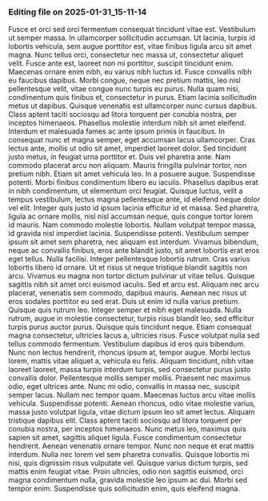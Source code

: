 

### Editing file on 2025-01-31_15-11-14

Fusce et orci sed orci fermentum consequat tincidunt vitae est. Vestibulum ut semper massa. In ullamcorper sollicitudin accumsan. Ut lacinia, turpis id lobortis vehicula, sem augue porttitor est, vitae finibus ligula arcu sit amet magna. Nunc tellus orci, consectetur nec massa ut, consectetur aliquet velit. Fusce ante est, laoreet non mi porttitor, suscipit tincidunt enim. Maecenas ornare enim nibh, eu varius nibh luctus id. Fusce convallis nibh eu faucibus dapibus. Morbi congue, neque nec pretium mattis, leo nisl pellentesque velit, vitae congue nunc turpis eu purus. Nulla quam nisi, condimentum quis finibus et, consectetur in purus. Etiam lacinia sollicitudin metus ut dapibus. Quisque venenatis est ullamcorper nunc cursus dapibus. Class aptent taciti sociosqu ad litora torquent per conubia nostra, per inceptos himenaeos.
Phasellus molestie interdum nibh sit amet eleifend. Interdum et malesuada fames ac ante ipsum primis in faucibus. In consequat nunc et magna semper, eget accumsan lacus ullamcorper. Cras lectus ante, mollis ut odio sit amet, imperdiet laoreet dolor. Sed tincidunt justo metus, in feugiat urna porttitor et. Duis vel pharetra ante. Nam commodo placerat arcu non aliquam. Mauris fringilla pulvinar tortor, non pretium nibh. Etiam sit amet vehicula leo. In a posuere augue. Suspendisse potenti. Morbi finibus condimentum libero eu iaculis. Phasellus dapibus erat in nibh condimentum, ut elementum orci feugiat. Quisque luctus, velit a tempus vestibulum, lectus magna pellentesque ante, id eleifend neque dolor vel elit.
Integer quis justo id ipsum lacinia efficitur id et massa. Sed pharetra, ligula ac ornare mollis, nisl nisl accumsan neque, quis congue tortor lorem id mauris. Nam commodo molestie lobortis. Nullam volutpat tempor massa, id gravida nisl imperdiet lacinia. Suspendisse potenti. Vestibulum semper ipsum sit amet sem pharetra, nec aliquam est interdum. Vivamus bibendum, neque ac convallis finibus, eros ante blandit justo, sit amet lobortis erat eros eget tellus. Nulla facilisi. Integer pellentesque lobortis rutrum. Cras varius lobortis libero id ornare. Ut et risus ut neque tristique blandit sagittis non arcu. Vivamus eu magna non tortor dictum pulvinar ut vitae tellus. Quisque sagittis nibh sit amet orci euismod iaculis. Sed et arcu est. Aliquam nec arcu placerat, venenatis sem commodo, dapibus mauris.
Aenean nec risus ut eros sodales porttitor eu sed erat. Duis ut enim id nulla varius pretium. Quisque quis rutrum leo. Integer semper et nibh eget malesuada. Nulla rutrum, augue in molestie consectetur, turpis risus blandit leo, sed efficitur turpis purus auctor purus. Quisque quis tincidunt neque. Etiam consequat magna consectetur, ultricies lacus a, ultricies risus. Fusce volutpat nulla sed tellus commodo fermentum. Vestibulum dapibus id eros quis bibendum. Nunc non lectus hendrerit, rhoncus ipsum at, tempor augue. Morbi lectus lorem, mattis vitae aliquet a, vehicula eu felis. Aliquam tincidunt, nibh vitae laoreet laoreet, massa turpis interdum turpis, sed consectetur purus justo convallis dolor. Pellentesque mollis semper mollis. Praesent nec maximus odio, eget ultrices ante. Nunc mi odio, convallis in massa nec, suscipit semper lacus. Nullam nec tempor quam.
Maecenas luctus arcu vitae mollis vehicula. Suspendisse potenti. Aenean rhoncus, odio vitae molestie varius, massa justo volutpat ligula, vitae dictum ipsum leo sit amet lectus. Aliquam tristique dapibus elit. Class aptent taciti sociosqu ad litora torquent per conubia nostra, per inceptos himenaeos. Nunc metus leo, maximus quis sapien sit amet, sagittis aliquet ligula. Fusce condimentum consectetur hendrerit. Aenean venenatis ornare tempor. Nunc non neque et erat mattis interdum. Nulla nec lorem vel sem pharetra convallis. Quisque lobortis mi nisi, quis dignissim risus vulputate vel. Quisque varius dictum turpis, sed mattis enim feugiat vitae. Proin ultricies, odio non sagittis euismod, orci magna condimentum nulla, gravida molestie leo ipsum ac dui. Morbi sed tempor enim. Suspendisse quis sollicitudin enim, quis eleifend magna.



